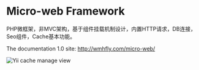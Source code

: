 Micro-web Framework
====================

PHP微框架，非MVC架构，基于组件挂载机制设计，内置HTTP请求，DB连接，Seo组件，Cache基本功能。

The documentation 1.0 site: <http://wmhfly.com/micro-web/>

![Yii cache manage view](http://wmhfly.com/micro-web/view.jpg)